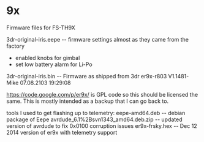 9x
==

Firmware files for FS-TH9X

3dr-original-iris.eepe
  -- firmware settings almost as they came from the factory
   * enabled knobs for gimbal
   * set low battery alarm for Li-Po

3dr-original-iris.bin
  -- Firmware as shipped from 3dr
   er9x-r803
   V1.1481-Mike
   07.08.2103
   19:29:08

https://code.google.com/p/er9x/ is GPL code so this should be licensed the same.  This is mostly intended as a backup that I can go back to.

tools I used to get flashing up to telemetry:
  eepe-amd64.deb -- debian package of Eepe
  avrdude_6.1%2Bsvn1343_amd64.deb.zip -- updated version of avrdude to fix 0x0100 corruption issues
  er9x-frsky.hex -- Dec 12 2014 version of er9x with telemetry support